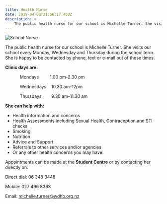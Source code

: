 ```yaml
---
title: Health Nurse
date: 2019-04-08T21:56:17.468Z
description: >
    The public health nurse for our school is Michelle Turner. She visits our school every Monday, Wednesday and Thursday during the school term. She is happy to be contacted by phone, text or e-mail out of these times.
---
```

![School Nurse](/uploads/5b8896e5ff2a7c03cc0005db/School-Nurse-smaller.jpg)

The public health nurse for our school is Michelle Turner. She visits our school every Monday, Wednesday and Thursday during the school term. She is happy to be contacted by phone, text or e-mail out of these times.

**Clinic days are:**

            Mondays         1.00 pm-2.30 pm

            Wednesdays    10.30 am-12pm

            Thursdays        9.30 am-11.30 am

**She can help with:**

*   Health information and concerns
*   Health Assessments including Sexual Health, Contraception and STI checks
*   Smoking
*   Nutrition
*   Advice and Support
*   Referrals to other services and/or agencies
*   Or any other health concerns you may have.

Appointments can be made at the **Student Centre** or by contacting her directly on:

Direct dial: 06 348 3448

Mobile: 027 496 8368

Email: michelle.turner@wdhb.org.nz